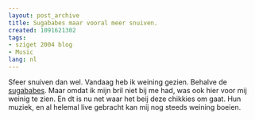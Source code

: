 ```yaml
---
layout: post_archive
title: Sugababes maar vooral meer snuiven.
created: 1091621302
tags:
- sziget 2004 blog
- Music
lang: nl
---
```

Sfeer snuiven dan wel. Vandaag heb ik weining gezien. Behalve de [sugababes](http://www.sugababes.com). Maar omdat ik mijn bril niet bij me had, was ook hier voor mij weinig te zien. En dt is nu net waar het beij deze chikkies om gaat. Hun muziek, en al helemal live gebracht kan mij nog steeds weining boeien.
